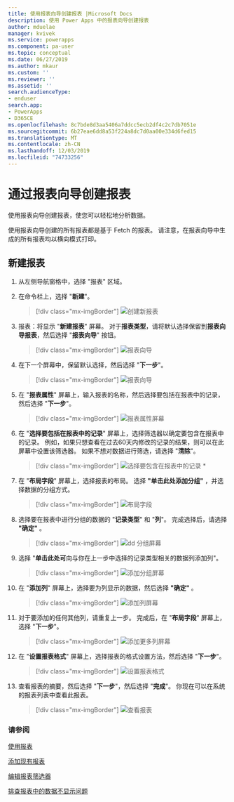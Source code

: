 ```yaml
---
title: 使用报表向导创建报表 |Microsoft Docs
description: 使用 Power Apps 中的报表向导创建报表
author: mduelae
manager: kvivek
ms.service: powerapps
ms.component: pa-user
ms.topic: conceptual
ms.date: 06/27/2019
ms.author: mkaur
ms.custom: ''
ms.reviewer: ''
ms.assetid: ''
search.audienceType:
- enduser
search.app:
- PowerApps
- D365CE
ms.openlocfilehash: 8c7bde8d3aa5406a7ddcc5ecb2df4c2c7db7051e
ms.sourcegitcommit: 6b27eae6dd8a53f224a8dc7d0aa00e334d6fed15
ms.translationtype: MT
ms.contentlocale: zh-CN
ms.lasthandoff: 12/03/2019
ms.locfileid: "74733256"
---
```

# <a name="create-a-report-using-the-report-wizard"></a>通过报表向导创建报表


使用报表向导创建报表，使您可以轻松地分析数据。 

使用报表向导创建的所有报表都是基于 Fetch 的报表。 请注意，在报表向导中生成的所有报表均以横向模式打印。

## <a name="create-a-new-report"></a>新建报表

1. 从左侧导航窗格中，选择 "报表" 区域。  
2. 在命令栏上，选择 "**新建**"。

    > [!div class="mx-imgBorder"]
    > ![创建新报表](media/newreport.png "新建报表")
  
3. 报表：将显示 "**新建报表**" 屏幕。 对于**报表类型**，请将默认选择保留到**报表向导报表**，然后选择 "**报表向导**" 按钮。 

    > [!div class="mx-imgBorder"]
    > ![报表向导](media/report_wizard.png "报表向导屏幕")
  
4. 在下一个屏幕中，保留默认选择，然后选择 "**下一步**"。
 
    > [!div class="mx-imgBorder"]
    > ![报表向导](media/report_wizard_1.png "报表向导屏幕")
   
4. 在 "**报表属性**" 屏幕上，输入报表的名称，然后选择要包括在报表中的记录，然后选择 "**下一步**"。
 
    > [!div class="mx-imgBorder"]
    > ![报表属性屏幕](media/report_wizard_2.png "报表属性屏幕")
  
5.  在 "**选择要包括在报表中的记录**" 屏幕上，选择筛选器以确定要包含在报表中的记录。 例如，如果只想查看在过去60天内修改的记录的结果，则可以在此屏幕中设置该筛选器。 如果不想对数据进行筛选，请选择 "**清除**"。

    > [!div class="mx-imgBorder"]
    > ![选择要包含在报表中的记录 *](media/report_wizard_3.png "选择要包含在报表中的记录")
  
6. 在 "**布局字段**" 屏幕上，选择报表的布局。 选择 **"单击此处添加分组"** ，并选择数据的分组方式。

    > [!div class="mx-imgBorder"]
    > ![布局字段](media/report_wizard_4.png "布局字段")

7. 选择要在报表中进行分组的数据的 "**记录类型**" 和 "**列**"。 完成选择后，请选择 **"确定"** 。

    > [!div class="mx-imgBorder"]
    > ![dd 分组屏幕](media/report_wizard_5.png "添加分组屏幕")
  
8. 选择 "**单击此处可**向与你在上一步中选择的记录类型相关的数据列添加列"。  

    > [!div class="mx-imgBorder"]
    > ![添加分组屏幕](media/report_wizard_6.png "添加分组屏幕")

9. 在 "**添加列**" 屏幕上，选择要为列显示的数据，然后选择 **"确定"** 。 

    > [!div class="mx-imgBorder"]
    > ![添加列屏幕](media/report_wizard_7.png "添加列屏幕")
  
10. 对于要添加的任何其他列，请重复上一步。 完成后，在 "**布局字段**" 屏幕上，选择 "**下一步**"。
 
    > [!div class="mx-imgBorder"]
    > ![添加更多列屏幕](media/report_wizard_8.png "添加更多列屏幕")
  
11. 在 "**设置报表格式**" 屏幕上，选择报表的格式设置方法，然后选择 "**下一步**"。
 
    > [!div class="mx-imgBorder"]
    > ![设置报表格式](media/report_wizard_9.png "设置报表屏幕格式")

12. 查看报表的摘要，然后选择 "**下一步**"，然后选择 "**完成**"。 你现在可以在系统的报表列表中查看此报表。

    > [!div class="mx-imgBorder"]
    > ![查看报表](media/report_wizard_10.png "查看报表")

### <a name="see-also"></a>请参阅
[使用报表](work-with-reports.md) 

[添加现有报表](add-existing-report.md)

[编辑报表筛选器](edit-report-filter.md)

[排查报表中的数据不显示问题](troubleshoot-reports.md)


